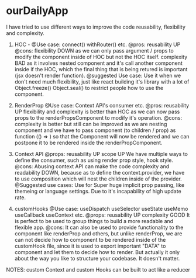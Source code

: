 # ourDailyApp

I have tried to use different ways to improve the code reusability, flexibility and complexity.

1. HOC - 
@Use case: connect() withRouter() etc.
@pros: reusability UP
@cons: flexibility DOWN as we can only pass argument / props to modify the component inside of HOC but not the HOC itself.
       complexity BAD as it involves nested component and it's call another component inside if the HOC, which the final thing that is being retured is important (jsx doesn't render function).
@suggested Use case: Use it when we don't need much flexibility, just like react building it's library with a lot of Object.freeze() Object.seal() to restrict people how to use the component.

2. RenderProp
@Use case: Context API's consumer etc.
@pros: reusability UP flexibility and complexity is better than HOC as we can now pass props to the renderPropsComponent to modify it's operation.
@cons: complexity is better but still can be improved as we are nesting component and we have to pass component (to children / prop) as function (() => <Component/>) so that the Component will now be rendered and we can postpone it to be rendered inside the renderPropComponent.

3. Context API
@props: reusability UP scope UP
We have multiple ways to define the consumer, such as using render prop style, hook style.
@cons: Abusing context API can make the code complexity and readability DOWN, because as to define the context.provider, we have to use composition which will nest the children inside of the provider.
@Suggested use cases: Use for Super huge implicit prop passing, like themeing or language settings. Due to it's incapability of high update rate.

4. customHooks
@Use case: useDispatch useSelector useState useMemo useCallback useContext etc.
@props: reusability UP complexity GOOD
It is perfect to be used to group things to build a more readable and flexible app.
@cons: It can also be used to provide functionality to the component like renderProp and others, but unlike renderProp, we are can not decide how to component to be rendered inside of the customHook file, since it is used to export important "DATA" to component and let them to decide how to render. But actually it only about the way you like to structure your codebase. It doesn't matter.

NOTES: custom Context and custom Hooks can be built to act like a reducer
